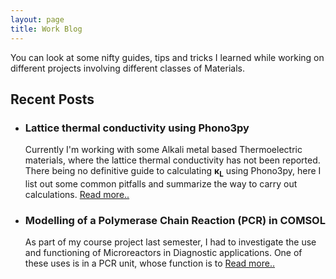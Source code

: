 ```yaml
---
layout: page
title: Work Blog
---
```


You can look at some nifty guides, tips and tricks I learned while working on different projects involving different classes of Materials.
## Recent Posts
- <h3>Lattice thermal conductivity using Phono3py</h3>

  Currently I'm working with some Alkali metal based Thermoelectric materials, where the lattice thermal conductivity has not been
  reported. There being no definitive guide to calculating <b>&kappa;<sub>L</sub></b> using Phono3py, here I list out some common pitfalls   and summarize the way to carry out calculations. [Read more.. ](/k_lattice.md)
  
- <h3>Modelling of a Polymerase Chain Reaction (PCR) in COMSOL</h3>

  As part of my course project last semester, I had to investigate the use and functioning of Microreactors in Diagnostic applications. One of these uses is in a PCR unit, whose function is to [Read more.. ](/k_lattice.md)
